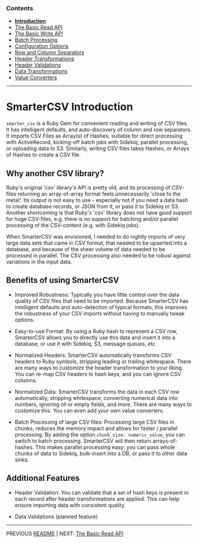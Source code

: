 
### Contents

  * [**Introduction**](./_introduction.md)
  * [The Basic Read API](./basic_read_api.md)
  * [The Basic Write API](./basic_write_api.md)
  * [Batch Processing](././batch_processing.md)
  * [Configuration Options](./options.md)
  * [Row and Column Separators](./row_col_sep.md)
  * [Header Transformations](./header_transformations.md)
  * [Header Validations](./header_validations.md)
  * [Data Transformations](./data_transformations.md)
  * [Value Converters](./value_converters.md)
    
--------------  

# SmarterCSV Introduction

`smarter_csv` is a Ruby Gem for convenient reading and writing of CSV files. It has intelligent defaults, and auto-discovery of column and row separators. It imports CSV Files as Array(s) of Hashes, suitable for direct processing with ActiveRecord, kicking-off batch jobs with Sidekiq, parallel processing, or oploading data to S3. Similarly, writing CSV files takes Hashes, or Arrays of Hashes to create a CSV file.

## Why another CSV library?

Ruby's original 'csv' library's API is pretty old, and its processing of CSV-files returning an array-of-array format feels unnecessarily 'close to the metal'. Its output is not easy to use - especially not if you need a data hash to create database records, or JSON from it, or pass it to Sidekiq or S3. Another shortcoming is that Ruby's 'csv' library does not have good support for huge CSV-files, e.g. there is no support for batching and/or parallel processing of the CSV-content (e.g. with Sidekiq jobs).

When SmarterCSV was envisioned, I needed to do nightly imports of very large data sets that came in CSV format, that needed to be upserted into a database, and because of the sheer volume of data needed to be processed in parallel.
The CSV processing also needed to be robust against variations in the input data.

## Benefits of using SmarterCSV

* Improved Robustness: 
  Typically you have little control over the data quality of CSV files that need to be imported. Because SmarterCSV has intelligent defaults and auto-detection of typical formats, this improves the robustness of your CSV imports without having to manually tweak options.

* Easy-to-use Format:
  By using a Ruby hash to represent a CSV row, SmarterCSV allows you to directly use this data and insert it into a database, or use it with Sidekiq, S3, message queues, etc

* Normalized Headers:
  SmarterCSV automatically transforms CSV headers to Ruby symbols, stripping leading or trailing whitespace.
  There are many ways to customize the header transformation to your liking. You can re-map CSV headers to hash keys, and you can ignore CSV columns.

* Normalized Data:
  SmarterCSV transforms the data in each CSV row automatically, stripping whitespace, converting numerical data into numbers, ignoring nil or empty fields, and more. There are many ways to customize this. You can even add your own value converters.

* Batch Processing of large CSV files:
  Processing large CSV files in chunks, reduces the memory impact and allows for faster / parallel processing.
  By adding the option `chunk_size: numeric_value`, you can switch to batch processing. SmarterCSV will then return arrays-of-hashes. This makes parallel processing easy: you can pass whole chunks of data to Sidekiq, bulk-insert into a DB, or pass it to other data sinks.

## Additional Features

* Header Validation:
  You can validate that a set of hash keys is present in each record after header transformations are applied.
  This can help ensure importing data with consistent quality.

* Data Validations
  (planned feature)

---------------
PREVIOUS [README](../README.md) | NEXT: [The Basic Read API](./basic_read_api.md)
